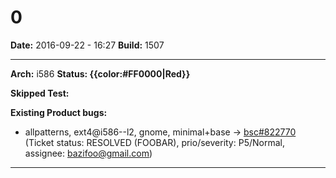 # 0


**Date:** 2016-09-22 - 16:27
**Build:** 1507

---

**Arch:** i586
**Status: {{color:#FF0000|Red}}**

**Skipped Test:**




**Existing Product bugs:**

* allpatterns, ext4@i586--l2, gnome, minimal+base -> [bsc#822770](https://bugzilla.opensuse.org/show_bug.cgi?id=822770 "Install of grub2-efi failed") (Ticket status: RESOLVED (FOOBAR), prio/severity: P5/Normal, assignee: bazifoo@gmail.com)



---
